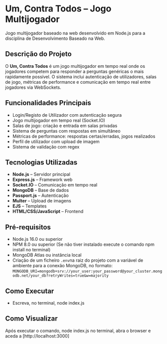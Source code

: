 # Um, Contra Todos – Jogo Multijogador

Jogo multijogador baseado na web desenvolvido em Node.js para a disciplina de Desenvolvimento Baseado na Web.

## Descrição do Projeto

O **Um, Contra Todos** é um jogo multijogador em tempo real onde os jogadores competem para responder a perguntas genéricas o mais rapidamente possível. O sistema inclui autenticação de utilizadores, salas de jogo, métricas de performance e comunicação em tempo real entre jogadores via WebSockets.

## Funcionalidades Principais

- Login/Registo de Utilizador com autenticação segura
- Jogo multijogador em tempo real (Socket.IO)
- Salas de jogo: criação e entrada em salas privadas
- Sistema de perguntas com respostas em simultâneo
- Métricas de performance: respostas certas/erradas, jogos realizados
- Perfil de utilizador com upload de imagem
- Sistema de validação com regex

## Tecnologias Utilizadas

- **Node.js** – Servidor principal
- **Express.js** – Framework web
- **Socket.IO** – Comunicação em tempo real
- **MongoDB** – Base de dados
- **Passport.js** – Autenticação
- **Multer** – Upload de imagens
- **EJS** – Templates
- **HTML/CSS/JavaScript** – Frontend

## Pré-requisitos

- Node.js 16.0 ou superior
- NPM 8.0 ou superior (Se não tiver instalado execute o comando npm install no terminal)
- MongoDB Atlas ou instância local
- Criação de um ficheiro `.env`na raiz do projeto com a variável de ambiente para a conexão MongoDB, no formato:
  ``` MONGODB_URI=mongodb+srv://your_user:your_password@your_cluster.mongodb.net/your_db?retryWrites=true&w=majority ```

## Como Executar

- Escreva, no terminal, node index.js

## Como Visualizar

Após executar o comando, node index.js no terminal, abra o browser e aceda a [http://localhost:3000]
